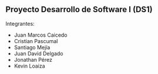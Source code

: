 ## Proyecto Desarrollo de Software I (DS1)

Integrantes:

- Juan Marcos Caicedo
- Cristian Pascumal
- Santiago Mejía
- Juan David Delgado
- Jonathan Pérez
- Kevin Loaiza


